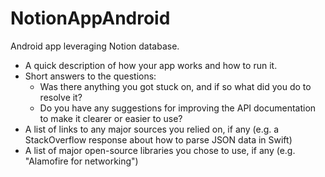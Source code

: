 # NotionAppAndroid
Android app leveraging Notion database.
- A quick description of how your app works and how to run it.
- Short answers to the questions:
    - Was there anything you got stuck on, and if so what did you do to resolve it?
    - Do you have any suggestions for improving the API documentation to make it clearer or easier to use?
- A list of links to any major sources you relied on, if any (e.g. a StackOverflow response about how to parse JSON data in Swift)
- A list of major open-source libraries you chose to use, if any (e.g. "Alamofire for networking")
